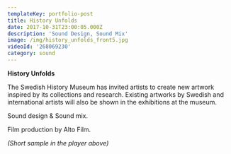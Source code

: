 ```yaml
---
templateKey: portfolio-post
title: History Unfolds
date: 2017-10-31T23:00:05.000Z
description: 'Sound Design, Sound Mix'
image: /img/history_unfolds_front5.jpg
videoId: '268069230'
category: sound
---
```

**History Unfolds**

The Swedish History Museum has invited artists to create new artwork inspired by its collections and research. Existing artworks by Swedish and international artists will also be shown in the exhibitions at the museum.

Sound design & Sound mix.

Film production by Alto Film.

_(Short sample in the player above)_

